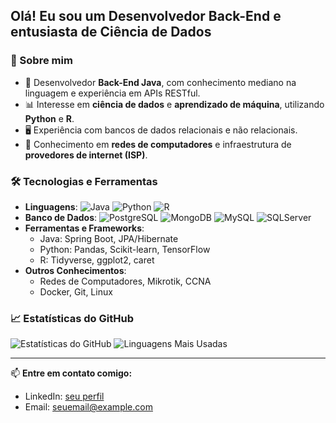 ## Olá! Eu sou um Desenvolvedor Back-End e entusiasta de Ciência de Dados 

### 🚀 Sobre mim
- 🔹 Desenvolvedor **Back-End Java**, com conhecimento mediano na linguagem e experiência em APIs RESTful.
- 📊 Interesse em **ciência de dados** e **aprendizado de máquina**, utilizando **Python** e **R**.
- 🖥️ Experiência com bancos de dados relacionais e não relacionais.
- 📡 Conhecimento em **redes de computadores** e infraestrutura de **provedores de internet (ISP)**.

### 🛠️ Tecnologias e Ferramentas

- **Linguagens**: ![Java](https://img.shields.io/badge/Java-%23ED8B00.svg?style=for-the-badge&logo=openjdk&logoColor=white) ![Python](https://img.shields.io/badge/Python-%2314354C.svg?style=for-the-badge&logo=python&logoColor=white) ![R](https://img.shields.io/badge/R-%23276DC3.svg?style=for-the-badge&logo=r&logoColor=white)
- **Banco de Dados**: ![PostgreSQL](https://img.shields.io/badge/PostgreSQL-%23336791.svg?style=for-the-badge&logo=postgresql&logoColor=white) ![MongoDB](https://img.shields.io/badge/MongoDB-%2347A248.svg?style=for-the-badge&logo=mongodb&logoColor=white) ![MySQL](https://img.shields.io/badge/MySQL-%2300758F.svg?style=for-the-badge&logo=mysql&logoColor=white) ![SQLServer](https://img.shields.io/badge/SQL%20Server-%23CC2927.svg?style=for-the-badge&logo=microsoftsqlserver&logoColor=white)
- **Ferramentas e Frameworks**:
  - Java: Spring Boot, JPA/Hibernate
  - Python: Pandas, Scikit-learn, TensorFlow
  - R: Tidyverse, ggplot2, caret
- **Outros Conhecimentos**:
  - Redes de Computadores, Mikrotik, CCNA
  - Docker, Git, Linux

### 📈 Estatísticas do GitHub

![Estatísticas do GitHub](https://github-readme-stats.vercel.app/api?username=Dxnilohecra&show_icons=true&theme=tokyonight)
![Linguagens Mais Usadas](https://github-readme-stats.vercel.app/api/top-langs/?username=Dxnilohecra&layout=compact&theme=tokyonight)

---

📫 **Entre em contato comigo:**
- LinkedIn: [seu perfil](https://www.linkedin.com/in/seu-perfil/)
- Email: [seuemail@example.com](mailto:seuemail@example.com)
